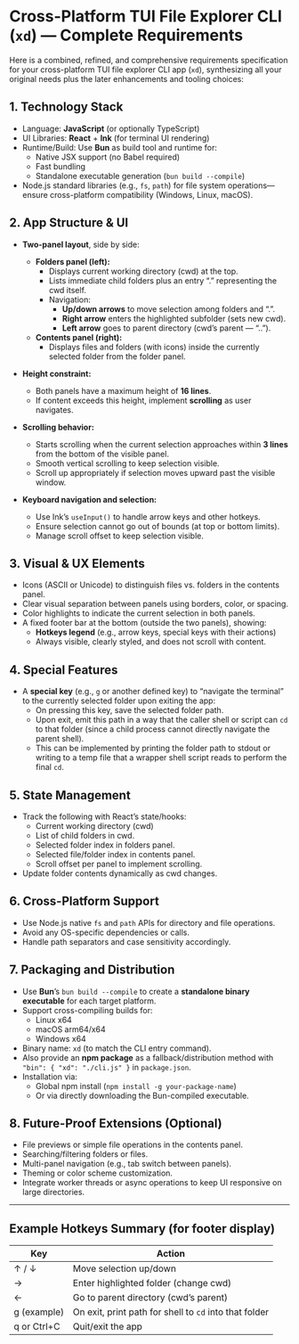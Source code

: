 
# Cross-Platform TUI File Explorer CLI (`xd`) — Complete Requirements

Here is a combined, refined, and comprehensive requirements specification for your cross-platform TUI file explorer CLI app (`xd`), synthesizing all your original needs plus the later enhancements and tooling choices:


## 1. **Technology Stack**
- Language: **JavaScript** (or optionally TypeScript)
- UI Libraries: **React** + **Ink** (for terminal UI rendering)
- Runtime/Build: Use **Bun** as build tool and runtime for:
  - Native JSX support (no Babel required)
  - Fast bundling
  - Standalone executable generation (`bun build --compile`)
- Node.js standard libraries (e.g., `fs`, `path`) for file system operations—ensure cross-platform compatibility (Windows, Linux, macOS).


## 2. **App Structure & UI**
- **Two-panel layout**, side by side:
  - **Folders panel (left):**
    - Displays current working directory (cwd) at the top.
    - Lists immediate child folders plus an entry “.” representing the cwd itself.
    - Navigation:
      - **Up/down arrows** to move selection among folders and “.”.
      - **Right arrow** enters the highlighted subfolder (sets new cwd).
      - **Left arrow** goes to parent directory (cwd’s parent — “..”).
  - **Contents panel (right):**
    - Displays files and folders (with icons) inside the currently selected folder from the folder panel.
  
- **Height constraint:**
  - Both panels have a maximum height of **16 lines**.
  - If content exceeds this height, implement **scrolling** as user navigates.

- **Scrolling behavior:**
  - Starts scrolling when the current selection approaches within **3 lines** from the bottom of the visible panel.
  - Smooth vertical scrolling to keep selection visible.
  - Scroll up appropriately if selection moves upward past the visible window.

- **Keyboard navigation and selection:**
  - Use Ink’s `useInput()` to handle arrow keys and other hotkeys.
  - Ensure selection cannot go out of bounds (at top or bottom limits).
  - Manage scroll offset to keep selection visible.


## 3. **Visual & UX Elements**
- Icons (ASCII or Unicode) to distinguish files vs. folders in the contents panel.
- Clear visual separation between panels using borders, color, or spacing.
- Color highlights to indicate the current selection in both panels.
- A fixed footer bar at the bottom (outside the two panels), showing:
  - **Hotkeys legend** (e.g., arrow keys, special keys with their actions)
  - Always visible, clearly styled, and does not scroll with content.


## 4. **Special Features**
- A **special key** (e.g., `g` or another defined key) to “navigate the terminal” to the currently selected folder upon exiting the app:
  - On pressing this key, save the selected folder path.
  - Upon exit, emit this path in a way that the caller shell or script can `cd` to that folder (since a child process cannot directly navigate the parent shell).
  - This can be implemented by printing the folder path to stdout or writing to a temp file that a wrapper shell script reads to perform the final `cd`.


## 5. **State Management**
- Track the following with React’s state/hooks:
  - Current working directory (cwd)
  - List of child folders in cwd.
  - Selected folder index in folders panel.
  - Selected file/folder index in contents panel.
  - Scroll offset per panel to implement scrolling.
- Update folder contents dynamically as cwd changes.


## 6. **Cross-Platform Support**
- Use Node.js native `fs` and `path` APIs for directory and file operations.
- Avoid any OS-specific dependencies or calls.
- Handle path separators and case sensitivity accordingly.


## 7. **Packaging and Distribution**
- Use **Bun**’s `bun build --compile` to create a **standalone binary executable** for each target platform.
- Support cross-compiling builds for:
  - Linux x64
  - macOS arm64/x64
  - Windows x64
- Binary name: `xd` (to match the CLI entry command).
- Also provide an **npm package** as a fallback/distribution method with `"bin": { "xd": "./cli.js" }` in `package.json`.
- Installation via:
  - Global npm install (`npm install -g your-package-name`)
  - Or via directly downloading the Bun-compiled executable.


## 8. **Future-Proof Extensions (Optional)**
- File previews or simple file operations in the contents panel.
- Searching/filtering folders or files.
- Multi-panel navigation (e.g., tab switch between panels).
- Theming or color scheme customization.
- Integrate worker threads or async operations to keep UI responsive on large directories.

***

## Example Hotkeys Summary (for footer display)
| Key         | Action                                                 |
|-------------|--------------------------------------------------------|
| ↑ / ↓       | Move selection up/down                                 |
| →           | Enter highlighted folder (change cwd)                  |
| ←           | Go to parent directory (cwd’s parent)                  |
| g (example) | On exit, print path for shell to `cd` into that folder |
| q or Ctrl+C | Quit/exit the app                                      |
